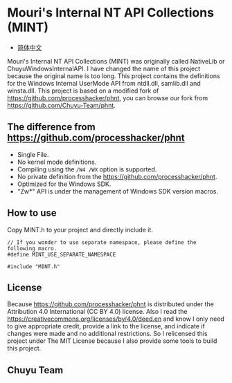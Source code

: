 ﻿# Mouri's Internal NT API Collections (MINT)

- [简体中文](自述.md)

Mouri's Internal NT API Collections (MINT) was originally called NativeLib or 
ChuyuWindowsInternalAPI. I have changed the name of this project because the 
original name is too long. This project contains the definitions for the 
Windows Internal UserMode API from ntdll.dll, samlib.dll and winsta.dll. This
project is based on a modified fork of https://github.com/processhacker/phnt,
you can browse our fork from https://github.com/Chuyu-Team/phnt.

## The difference from https://github.com/processhacker/phnt
- Single File.
- No kernel mode definitions.
- Compiling using the `/W4 /WX` option is supported.
- No private definition from the https://github.com/processhacker/phnt.
- Optimized for the Windows SDK.
- "Zw*" API is under the management of Windows SDK version macros.

## How to use
Copy MINT.h to your project and directly include it.

```
// If you wonder to use separate namespace, please define the following macro.
#define MINT_USE_SEPARATE_NAMESPACE

#include "MINT.h"
```

## License
Because https://github.com/processhacker/phnt is distributed under the 
Attribution 4.0 International (CC BY 4.0) license. Also I read the 
https://creativecommons.org/licenses/by/4.0/deed.en and know I only need to 
give appropriate credit, provide a link to the license, and indicate if 
changes were made and no additional restrictions. So I relicensed this project
under The MIT License because I also provide some tools to build this project.

## Chuyu Team
